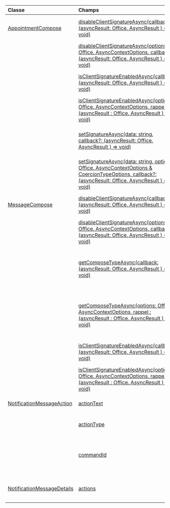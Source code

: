 | Classe | Champs | Description |
|:---|:---|:---|
|[AppointmentCompose](/javascript/api/outlook/outlook.appointmentcompose)|[disableClientSignatureAsync(callback?: (asyncResult: Office. AsyncResult <void> ) => void)](/javascript/api/outlook/outlook.appointmentcompose#disableclientsignatureasync-callback--asyncresult-)|Désactive la signature Outlook client.|
||[disableClientSignatureAsync(options : Office. AsyncContextOptions, callback?: (asyncResult: Office. AsyncResult <void> ) => void)](/javascript/api/outlook/outlook.appointmentcompose#disableclientsignatureasync-options--callback--asyncresult-)|Désactive la signature Outlook client.|
||[isClientSignatureEnabledAsync(callback: (asyncResult: Office. AsyncResult <boolean> ) => void)](/javascript/api/outlook/outlook.appointmentcompose#isclientsignatureenabledasync-callback--asyncresult-)|Obtient si la signature du client est activée.|
||[isClientSignatureEnabledAsync(options: Office. AsyncContextOptions, rappel : (asyncResult : Office. AsyncResult <boolean> ) => void)](/javascript/api/outlook/outlook.appointmentcompose#isclientsignatureenabledasync-options--callback--asyncresult-)|Obtient si la signature du client est activée.|
||[setSignatureAsync(data: string, callback?: (asyncResult: Office. AsyncResult <void> ) => void)](/javascript/api/outlook/outlook.appointmentcompose#setsignatureasync-data--callback--asyncresult-)|Ajoute ou remplace la signature du corps de l’élément.|
||[setSignatureAsync(data: string, options: Office. AsyncContextOptions & CoercionTypeOptions, callback?: (asyncResult: Office. AsyncResult <void> ) => void)](/javascript/api/outlook/outlook.appointmentcompose#setsignatureasync-data--options--callback--asyncresult-)|Ajoute ou remplace la signature du corps de l’élément.|
|[MessageCompose](/javascript/api/outlook/outlook.messagecompose)|[disableClientSignatureAsync(callback?: (asyncResult: Office. AsyncResult <void> ) => void)](/javascript/api/outlook/outlook.messagecompose#disableclientsignatureasync-callback--asyncresult-)|Désactive la signature Outlook client.|
||[disableClientSignatureAsync(options : Office. AsyncContextOptions, callback?: (asyncResult: Office. AsyncResult <void> ) => void)](/javascript/api/outlook/outlook.messagecompose#disableclientsignatureasync-options--callback--asyncresult-)|Désactive la signature Outlook client.|
||[getComposeTypeAsync(callback: (asyncResult: Office. AsyncResult <any> ) => void)](/javascript/api/outlook/outlook.messagecompose#getcomposetypeasync-callback--asyncresult-)|Spécifie le type de composition de message et son type de contrainte.|
||[getComposeTypeAsync(options: Office. AsyncContextOptions, rappel : (asyncResult : Office. AsyncResult <any> ) => void)](/javascript/api/outlook/outlook.messagecompose#getcomposetypeasync-options--callback--asyncresult-)|Spécifie le type de composition de message et son type de contrainte.|
||[isClientSignatureEnabledAsync(callback: (asyncResult: Office. AsyncResult <boolean> ) => void)](/javascript/api/outlook/outlook.messagecompose#isclientsignatureenabledasync-callback--asyncresult-)|Obtient si la signature du client est activée.|
||[isClientSignatureEnabledAsync(options: Office. AsyncContextOptions, rappel : (asyncResult : Office. AsyncResult <boolean> ) => void)](/javascript/api/outlook/outlook.messagecompose#isclientsignatureenabledasync-options--callback--asyncresult-)|Obtient si la signature du client est activée.|
|[NotificationMessageAction](/javascript/api/outlook/outlook.notificationmessageaction)|[actionText](/javascript/api/outlook/outlook.notificationmessageaction#actiontext)|Texte du lien d’action.|
||[actionType](/javascript/api/outlook/outlook.notificationmessageaction#actiontype)|Type d’action à effectuer.|
||[commandId](/javascript/api/outlook/outlook.notificationmessageaction#commandid)|Bouton défini dans le manifeste en fonction du type d’élément.|
|[NotificationMessageDetails](/javascript/api/outlook/outlook.notificationmessagedetails)|[actions](/javascript/api/outlook/outlook.notificationmessagedetails#actions)|Spécifie les actions pour le message.|
